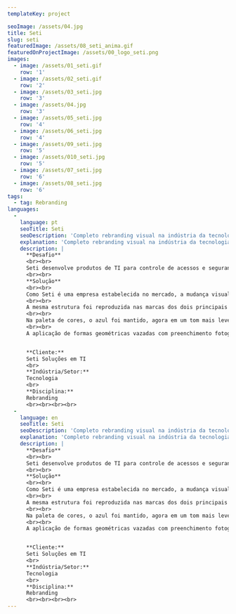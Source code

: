 ```yaml
---
templateKey: project

seoImage: /assets/04.jpg
title: Seti
slug: seti
featuredImage: /assets/08_seti_anima.gif
featuredOnProjectImage: /assets/00_logo_seti.png
images:
  - image: /assets/01_seti.gif
    row: '1'
  - image: /assets/02_seti.gif
    row: '2'
  - image: /assets/03_seti.jpg
    row: '3'
  - image: /assets/04.jpg
    row: '3'
  - image: /assets/05_seti.jpg
    row: '4'
  - image: /assets/06_seti.jpg
    row: '4'
  - image: /assets/09_seti.jpg
    row: '5'
  - image: /assets/010_seti.jpg
    row: '5'
  - image: /assets/07_seti.jpg
    row: '6'
  - image: /assets/08_seti.jpg
    row: '6'
tags:
  - tag: Rebranding
languages:
  - 
    language: pt
    seoTitle: Seti
    seoDescription: 'Completo rebranding visual na indústria da tecnologia, um bit por vez.'
    explanation: 'Completo rebranding visual na indústria da tecnologia, um bit por vez.'
    description: |
      **Desafio**
      <br><br>
      Seti desenvolve produtos de TI para controle de acessos e segurança de internet para empresas. Com 17 anos de mercado e mais de mil clientes, a empresa achou que havia chegado a hora de renovar seu logo e também a identidade visual de seus dois principais produtos. Fomos chamados a trazer modernidade e profissionalismo à identidade da marca, deixando-a mais próxima do que é a empresa hoje e dos desafios do futuro.
      <br><br>
      **Solução**
      <br><br>
      Como Seti é uma empresa estabelecida no mercado, a mudança visual precisava ser profunda, mas não descaracterizar completamente sua essência. Para isso, optamos por manter uma solução em type, direta e simples, mas agregando valor e modernidade. Escolhemos para isso uma fonte de cortes retos, com o diferencial de recortes, que passam ao logo a impressão de módulos, que podem ser agregados conforme o desejo. Essa característica mimetiza a estrutura dos produtos da empresa, que podem ser adquiridos em diferentes módulos com diferentes funções.
      <br><br>
      A mesma estrutura foi reproduzida nas marcas dos dois principais produtos da empresa, as soluções SM e S4, ampliando os traços de modernidade e vanguarda também para os produtos.
      <br><br>
      Na paleta de cores, o azul foi mantido, agora em um tom mais leve e claro, ganhando como companhia um tom acrescido de magenta, um roxo claro que complementa o azul e os respiros em branco na composição geral da marca.
      <br><br>
      A aplicação de formas geométricas vazadas com preenchimento fotográfico complementam a nova identidade de Seti, trazendo leveza para as aplicações. O uso inteligente do branco, pleno de respiros, atualiza a comunicação como um todo, afastando-a da comunicação pesada e datada do início dos 2000 para o setor.


      **Cliente:** 
      Seti Soluções em TI
      <br>
      **Indústria/Setor:** 
      Tecnologia
      <br>
      **Disciplina:** 
      Rebranding
      <br><br><br><br>
  -
    language: en
    seoTitle: Seti
    seoDescription: 'Completo rebranding visual na indústria da tecnologia, um bit por vez.'
    explanation: 'Completo rebranding visual na indústria da tecnologia, um bit por vez.'
    description: |
      **Desafio**
      <br><br>
      Seti desenvolve produtos de TI para controle de acessos e segurança de internet para empresas. Com 17 anos de mercado e mais de mil clientes, a empresa achou que havia chegado a hora de renovar seu logo e também a identidade visual de seus dois principais produtos. Fomos chamados a trazer modernidade e profissionalismo à identidade da marca, deixando-a mais próxima do que é a empresa hoje e dos desafios do futuro.
      <br><br>
      **Solução**
      <br><br>
      Como Seti é uma empresa estabelecida no mercado, a mudança visual precisava ser profunda, mas não descaracterizar completamente sua essência. Para isso, optamos por manter uma solução em type, direta e simples, mas agregando valor e modernidade. Escolhemos para isso uma fonte de cortes retos, com o diferencial de recortes, que passam ao logo a impressão de módulos, que podem ser agregados conforme o desejo. Essa característica mimetiza a estrutura dos produtos da empresa, que podem ser adquiridos em diferentes módulos com diferentes funções.
      <br><br>
      A mesma estrutura foi reproduzida nas marcas dos dois principais produtos da empresa, as soluções SM e S4, ampliando os traços de modernidade e vanguarda também para os produtos.
      <br><br>
      Na paleta de cores, o azul foi mantido, agora em um tom mais leve e claro, ganhando como companhia um tom acrescido de magenta, um roxo claro que complementa o azul e os respiros em branco na composição geral da marca.
      <br><br>
      A aplicação de formas geométricas vazadas com preenchimento fotográfico complementam a nova identidade de Seti, trazendo leveza para as aplicações. O uso inteligente do branco, pleno de respiros, atualiza a comunicação como um todo, afastando-a da comunicação pesada e datada do início dos 2000 para o setor.


      **Cliente:** 
      Seti Soluções em TI
      <br>
      **Indústria/Setor:** 
      Tecnologia
      <br>
      **Disciplina:** 
      Rebranding
      <br><br><br><br>
---
```


